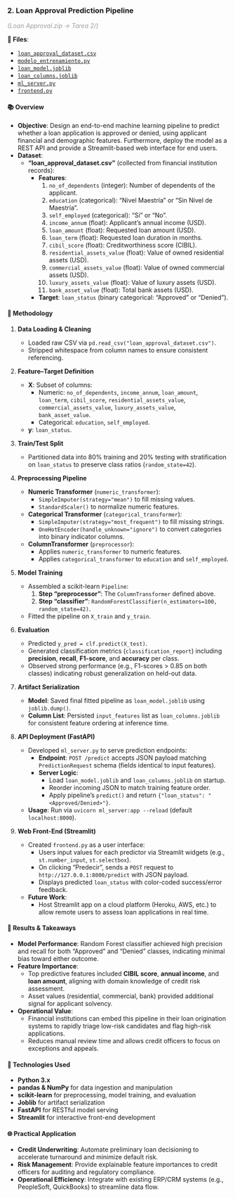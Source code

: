 ### 2. Loan Approval Prediction Pipeline  
<span style="color: #9e9e9e;">*(Loan Approval.zip → Tarea 2/)*</span>

**🔗 Files**:  
- [`loan_approval_dataset.csv`](./Tarea%202/loan_approval_dataset.csv)  
- [`modelo_entrenamiento.py`](./Tarea%202/modelo_entrenamiento.py)  
- [`loan_model.joblib`](./Tarea%202/loan_model.joblib)  
- [`loan_columns.joblib`](./Tarea%202/loan_columns.joblib)  
- [`ml_server.py`](./Tarea%202/ml_server.py)  
- [`frontend.py`](./Tarea%202/frontend.py)  

#### 📚 Overview
- **Objective**: Design an end-to-end machine learning pipeline to predict whether a loan application is approved or denied, using applicant financial and demographic features. Furthermore, deploy the model as a REST API and provide a Streamlit-based web interface for end users.  
- **Dataset**:  
  - **“loan_approval_dataset.csv”** (collected from financial institution records):  
    - **Features**:  
      1. `no_of_dependents` (integer): Number of dependents of the applicant.  
      2. `education` (categorical): “Nivel Maestría” or “Sin Nivel de Maestría”.  
      3. `self_employed` (categorical): “Si” or “No”.  
      4. `income_annum` (float): Applicant’s annual income (USD).  
      5. `loan_amount` (float): Requested loan amount (USD).  
      6. `loan_term` (float): Requested loan duration in months.  
      7. `cibil_score` (float): Creditworthiness score (CIBIL).  
      8. `residential_assets_value` (float): Value of owned residential assets (USD).  
      9. `commercial_assets_value` (float): Value of owned commercial assets (USD).  
      10. `luxury_assets_value` (float): Value of luxury assets (USD).  
      11. `bank_asset_value` (float): Total bank assets (USD).  
    - **Target**: `loan_status` (binary categorical: “Approved” or “Denied”).  

#### 🧠 Methodology
1. **Data Loading & Cleaning**  
   - Loaded raw CSV via `pd.read_csv("loan_approval_dataset.csv")`.  
   - Stripped whitespace from column names to ensure consistent referencing.  

2. **Feature–Target Definition**  
   - **X**: Subset of columns:  
     - Numeric: `no_of_dependents`, `income_annum`, `loan_amount`, `loan_term`, `cibil_score`, `residential_assets_value`, `commercial_assets_value`, `luxury_assets_value`, `bank_asset_value`.  
     - Categorical: `education`, `self_employed`.  
   - **y**: `loan_status`.  

3. **Train/Test Split**  
   - Partitioned data into 80% training and 20% testing with stratification on `loan_status` to preserve class ratios (`random_state=42`).  

4. **Preprocessing Pipeline**  
   - **Numeric Transformer** (`numeric_transformer`):  
     - `SimpleImputer(strategy="mean")` to fill missing values.  
     - `StandardScaler()` to normalize numeric features.  
   - **Categorical Transformer** (`categorical_transformer`):  
     - `SimpleImputer(strategy="most_frequent")` to fill missing strings.  
     - `OneHotEncoder(handle_unknown="ignore")` to convert categories into binary indicator columns.  
   - **ColumnTransformer** (`preprocessor`):  
     - Applies `numeric_transformer` to numeric features.  
     - Applies `categorical_transformer` to `education` and `self_employed`.  

5. **Model Training**  
   - Assembled a scikit-learn `Pipeline`:  
     1. **Step “preprocessor”**: The `ColumnTransformer` defined above.  
     2. **Step “classifier”**: `RandomForestClassifier(n_estimators=100, random_state=42)`.  
   - Fitted the pipeline on `X_train` and `y_train`.  

6. **Evaluation**  
   - Predicted `y_pred = clf.predict(X_test)`.  
   - Generated classification metrics (`classification_report`) including **precision**, **recall**, **F1-score**, and **accuracy** per class.  
   - Observed strong performance (e.g., F1-scores > 0.85 on both classes) indicating robust generalization on held-out data.  

7. **Artifact Serialization**  
   - **Model**: Saved final fitted pipeline as `loan_model.joblib` using `joblib.dump()`.  
   - **Column List**: Persisted `input_features` list as `loan_columns.joblib` for consistent feature ordering at inference time.  

8. **API Deployment (FastAPI)**  
   - Developed `ml_server.py` to serve prediction endpoints:  
     - **Endpoint**: `POST /predict` accepts JSON payload matching `PredictionRequest` schema (fields identical to input features).  
     - **Server Logic**:  
       - Load `loan_model.joblib` and `loan_columns.joblib` on startup.  
       - Reorder incoming JSON to match training feature order.  
       - Apply pipeline’s `predict()` and return `{"loan_status": "<Approved/Denied>"}`.  
   - **Usage**: Run via `uvicorn ml_server:app --reload` (default `localhost:8000`).  

9. **Web Front-End (Streamlit)**  
   - Created `frontend.py` as a user interface:  
     - Users input values for each predictor via Streamlit widgets (e.g., `st.number_input`, `st.selectbox`).  
     - On clicking “Predecir”, sends a `POST` request to `http://127.0.0.1:8000/predict` with JSON payload.  
     - Displays predicted `loan_status` with color-coded success/error feedback.  
   - **Future Work**:  
     - Host Streamlit app on a cloud platform (Heroku, AWS, etc.) to allow remote users to assess loan applications in real time.  

#### 🎯 Results & Takeaways
- **Model Performance**: Random Forest classifier achieved high precision and recall for both “Approved” and “Denied” classes, indicating minimal bias toward either outcome.  
- **Feature Importance**:  
  - Top predictive features included **CIBIL score**, **annual income**, and **loan amount**, aligning with domain knowledge of credit risk assessment.  
  - Asset values (residential, commercial, bank) provided additional signal for applicant solvency.  
- **Operational Value**:  
  - Financial institutions can embed this pipeline in their loan origination systems to rapidly triage low-risk candidates and flag high-risk applications.  
  - Reduces manual review time and allows credit officers to focus on exceptions and appeals.  

#### 🔧 Technologies Used
- **Python 3.x**  
- **pandas & NumPy** for data ingestion and manipulation  
- **scikit-learn** for preprocessing, model training, and evaluation  
- **Joblib** for artifact serialization  
- **FastAPI** for RESTful model serving  
- **Streamlit** for interactive front-end development  

#### 🌐 Practical Application
- **Credit Underwriting**: Automate preliminary loan decisioning to accelerate turnaround and minimize default risk.  
- **Risk Management**: Provide explainable feature importances to credit officers for auditing and regulatory compliance.  
- **Operational Efficiency**: Integrate with existing ERP/CRM systems (e.g., PeopleSoft, QuickBooks) to streamline data flow.  
